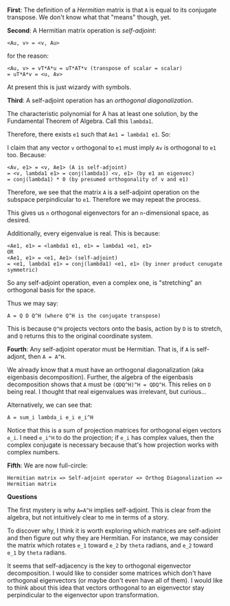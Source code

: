 **First**: The definition of a *Hermitian* matrix is that `A` is equal
to its conjugate transpose. We don't know what that "means" though, yet.

**Second**: A Hermitian matrix operation is *self-adjoint*:

    <Au, v> = <v, Au>

for the reason:

    <Au, v> = vT*A*u = uT*AT*v (transpose of scalar = scalar)
    = uT*A*v = <u, Av>

At present this is just wizardy with symbols.

**Third**: A self-adjoint operation has an *orthogonal diagonalization*.

The characteristic polynomial for A has at least one solution, by
the Fundamental Theorem of Algebra. Call this `lambda1`.

Therefore, there exists `e1` such that `Ae1 = lambda1 e1`. So:

I claim that any vector `v` orthogonal to `e1` must imply `Av` is
orthogonal to `e1` too. Because:

    <Av, e1> = <v, Ae1> (A is self-adjoint)
    = <v, lambda1 e1> = conj(lambda1) <v, e1> (by e1 an eigenvec)
    = conj(lambda1) * 0 (by presumed orthogonality of v and e1)

Therefore, we see that the matrix `A` is a self-adjoint operation on the
subspace perpindicular to `e1`. Therefore we may repeat the process.

This gives us `n` orthogonal eigenvectors for an `n`-dimensional space,
as desired.

Additionally, every eigenvalue is real. This is because:

    <Ae1, e1> = <lambda1 e1, e1> = lambda1 <e1, e1>
    OR
    <Ae1, e1> = <e1, Ae1> (self-adjoint)
    = <e1, lambda1 e1> = conj(lambda1) <e1, e1> (by inner product conugate symmetric)

So any self-adjoint operation, even a complex one, is "stretching" an
orthogonal basis for the space.

Thus we may say:

    A = Q D Q^H (where Q^H is the conjugate transpose)

This is because `Q^H` projects vectors onto the basis, action by `D` is
to stretch, and `Q` returns this to the original coordinate system.

**Fourth**: Any self-adjoint operator must be Hermitian. That is, if `A`
is self-adjont, then `A = A^H`.

We already know that `A` must have an orthogonal diagonalization (aka
eigenbasis decomposition). Further, the algebra of the eigenbasis
decomposition shows that `A` must be `(QDQ^H)^H = QDQ^H`. This relies on
`D` being real. I thought that real eigenvalues was irrelevant, but
curious...

Alternatively, we can see that:

    A = sum_i lambda_i e_i e_i^H

Notice that this is a sum of projection matrices for orthogonal eigen
vectors `e_i`. I need `e_i^H` to do the projection; if `e_i` has complex
values, then the complex conjugate is necessary because that's how
projection works with complex numbers.

**Fifth**: We are now full-circle:

    Hermitian matrix => Self-adjoint operator => Orthog Diagonalization => Hermitian matrix

**Questions**

The first mystery is why `A=A^H` implies self-adjoint. This is clear
from the algebra, but not intuitively clear to me in terms of a story.

To discover why, I think it is worth exploring which matrices are
self-adjoint and then figure out why they are Hermitian. For instance,
we may consider the matrix which rotates `e_1` toward `e_2` by `theta`
radians, and `e_2` toward `e_1` by `theta` radians.

It seems that self-adjacency is the key to orthogonal eigenvector
decomposition. I would like to consider some matrices which don't have
orthogonal eigenvectors (or maybe don't even have all of them). I would
like to think about this idea that vectors orthogonal to an eigenvector
stay perpindicular to the eigenvector upon transformation.
